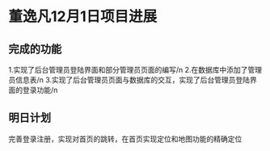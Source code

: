 # 董逸凡12月1日项目进展


## 完成的功能  
1.实现了后台管理员登陆界面和部分管理员页面的编写/n
2.在数据库中添加了管理员信息表/n
3.实现了后台管理员页面与数据库的交互，实现了后台管理员登陆界面的登录功能/n


## 明日计划  
完善登录注册，实现对首页的跳转，在首页实现定位和地图功能的精确定位
